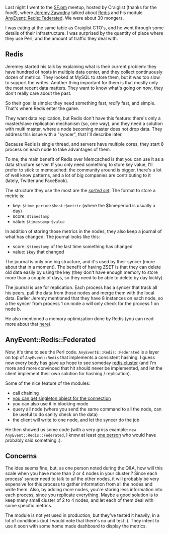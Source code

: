 Last night I went to the
[SF.pm](http://www.meetup.com/San-Francisco-Perl-Mongers/) meetup,
hosted by Craiglist (thanks for the food!), where
[Jeremy Zawodny](https://twitter.com/jzawodn) talked about
[Redis](http://redis.io) and his module
[AnyEvent::Redis::Federated](https://metacpan.org/module/AnyEvent::Redis::Federated).
We were about 30 mongers.

I was eating at the same table as Craiglist CTO's, and he went through
some details of their infrastructure.  I was surprised by the quantity
of place where they use Perl, and the amount of traffic they deal with.

## Redis

Jeremey started his talk by explaining what is their current problem:
they have hundred of hosts in multiple data center, and they collect
continuously dozen of metrics.  They looked at MySQL to store them,
but it was too slow to support the writes.  Another thing
important for them is that mostly only the most recent data matters.  They
want to know what's going on *now*, they don't really care about the
past.

So their goal is simple: they need something fast, *really* fast, and
simple.  That's where Redis enter the game.

They want data replication, but
Redis don't have this feature: there's only a master/slave replication
mechanism (so, one way), and they need a solution with multi master,
where a node becoming master does not drop data. They address this
issue with a "syncer", that I'll describe later.

Because Redis is single thread, and servers have multiple cores, they
start 8 process on each node to take advantages of them.

To me, the main benefit of Redis over Memcached is that you can use
it as a data structure server.  If you only need something to store
key value, I'll prefer to stick to memcached: the community around is
bigger, there's a lot of well know patterns, and a lot of big
companies are contributing to it (lately, Twitter and FaceBook).

The structure they use the most are the
[*sorted set*](http://redis.io/commands#sorted_set).  The format to store a metric is:

 *  key: `$time_period:$host:$metric` (where the $timeperiod is
    usually a day)
 *  score: `$timestamp`
 *  value: `$timestamp:$value`

In addition of storing those metrics in the nodes, they also keep a
journal of what has changed.  The journal looks like this:

 *  score: `$timestamp` of the last time something has changed
 *  value: `$key` that changed
  
The journal is only one big structure, and it's used by their syncer
(more about that in a moment).  The benefit of having ZSET is that
they can delete old data easily by using the key (they don't have
enough memory to store more than a couple of days, so they need to be
able to delete by day kickly).

The journal is use for replication.  Each process has a syncer that
track all his peers, pull the data from those nodes and merge them
with the local data.  Earlier Jeremy mentioned that they have 8
instances on each node, so a the syncer from process 1 on node a will
only check for the process 1 on node b.

He also mentioned a memory optimization done by Redis (you can read
more about that [here](http://redis.io/topics/memory-optimization)).

## AnyEvent::Redis::Federated

Now, it's time to see the Perl code. `AnyEventE::Redis::Federated` is
a layer on top of `AnyEvent::Redis` that implements a consistent
hashing.  I guess now every body has gave up hope to see someday
[redis cluster](http://redis.io/topics/cluster-spec) (and I'm more and
more convinced that hit should never be implemented, and let the
client implement their own solution for hashing / replication).

Some of the nice feature of the modules:

 *  call chaining
 *  [you can get singleton object for the connection](https://metacpan.org/module/AnyEvent::Redis::Federated#SHARED-CONNECTIONS)
 *  you can also use it in blocking mode
 *  query all node (where you send the same command to all the node,
   can be useful to do sanity check on the data)
 *  the client will write to one node, and let the syncer do the job

He then showed us some code (with a very gross example: `new
AnyEvent::Redis::Federated`, I know at least
[one person](http://search.cpan.org/perldoc?indirect) who would have
probably said something :).

## Concerns

The idea seems fine, but, as one person noted during the Q&A, how will
this scale when you have more than 2 or 4 nodes in your cluster ?
Since each process' syncer need to talk to *all* the other nodes, it
will probably be very expensive for this process to gather information
from all the nodes and write them.  Also, by adding more nodes, you're
storing less information into each process, since you replicate
everything.  Maybe a good solution is to keep many small cluster of
2 to 4 nodes, and let each of them deal with some specific metrics.

The module is not yet used in production, but they've tested it
heavily, in a lot of conditions (but I would note that there's no unit
test :).  They intent to use it soon with some
home made dashboard to display the metrics.

